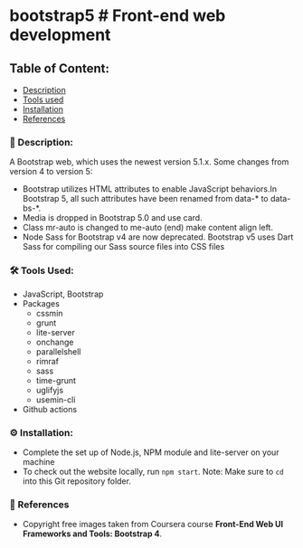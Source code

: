 # bootstrap5 # Front-end web development


## Table of Content:
- [Description](#-description)
- [Tools used](#%EF%B8%8F-tools-used)
- [Installation](#%EF%B8%8F-installation)
- [References](#-referencescredits)



### 📜 Description:
A Bootstrap web, which uses the newest version 5.1.x. Some changes from version 4 to version 5:
- Bootstrap utilizes HTML attributes to enable JavaScript behaviors.In Bootstrap 5, all such attributes have been renamed from data-* to data-bs-*. 
- Media is dropped in Bootstrap 5.0 and use card.
- Class mr-auto is changed to me-auto (end) make content align left.
- Node Sass for Bootstrap v4 are now deprecated. Bootstrap v5 uses Dart Sass for compiling our Sass source files into CSS files
<p align="center">

<p align="center">
<!-- Space left for adding preview, i.e, gifs, png etc -->
</p>
<p align="center">

 </p>

 
### 🛠️ Tools Used:
- JavaScript, Bootstrap
- Packages
    - cssmin
    - grunt
    - lite-server
    - onchange
    - parallelshell
    - rimraf
    - sass
    - time-grunt 
    - uglifyjs
    - usemin-cli
- Github actions



### ⚙️ Installation:
- Complete the set up of Node.js, NPM module and lite-server on your machine
- To check out the website locally, run `npm start`.  Note: Make sure to `cd` into this Git repository folder.


### 🔖 References
- Copyright free images taken from Coursera course **Front-End Web UI Frameworks and Tools: Bootstrap 4**.



